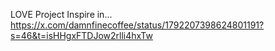 LOVE Project
Inspire in...
https://x.com/damnfinecoffee/status/1792207398624801191?s=46&t=isHHgxFTDJow2rlli4hxTw

